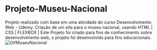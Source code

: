 # Projeto-Museu-Nacional
Projeto realizado com base em uma atividade do curso Desenvolvimento Web - Udemy. Criação de um site para o museu nacional, usando HTML | CSS | FLEXBOX | 
Este Projeto foi criado para fins de  conhecimento sobre  desenvolvimento web, o projeto foi desenvolvido para fins educacionais.![GifMuseuNacional](https://user-images.githubusercontent.com/103768076/172299408-33303d58-9ea8-4cc6-8c4a-aca6e6e03aca.gif)
